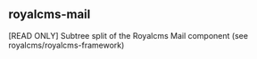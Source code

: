 ## royalcms-mail

[READ ONLY] Subtree split of the Royalcms Mail component (see royalcms/royalcms-framework)